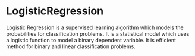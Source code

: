 # LogisticRegression

Logistic Regression is a supervised learning algorithm which models the probabilities for classification problems. It is a statistical model which uses a logistic function to model a binary dependent variable. It is efficient method for binary and linear classification problems.
